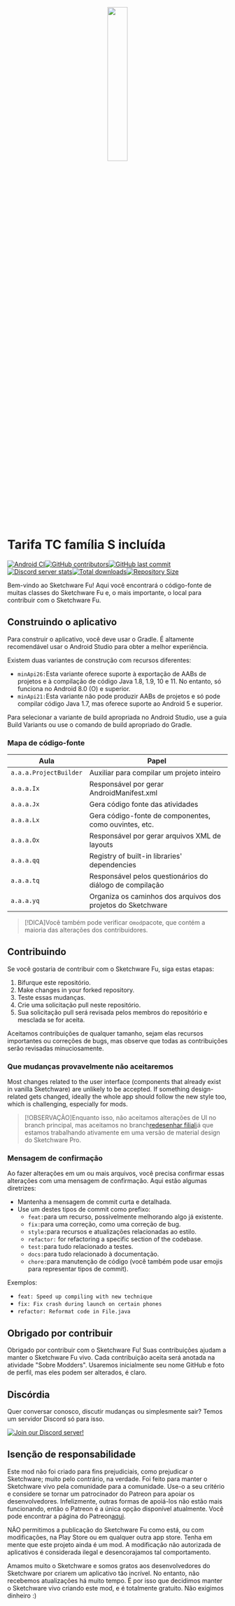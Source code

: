<p align="center">
  <img src="assets/Sketchware-Pro.png" style="width: 30%;" />
</p>

# Tarifa TC família S incluída

[![Android CI](https://github.com/ROSPDK/SketchwareFu/actions/workflows/android.yml/badge.svg)](https://github.com/ROSPDK/SketchwareFu/actions/workflows/android.yml)[![GitHub contributors](https://img.shields.io/github/contributors/ROSPDK/SketchwareFu)](https://github.com/ROSPDK/SketchwareFu/graphs/contributors)[![GitHub last commit](https://img.shields.io/github/last-commit/ROSPDK/SketchwareFu)](https://github.com/ROSPDK/SketchwareFu/commits/)[![Discord server stats](https://img.shields.io/discord/790686719753846785)](http://discord.gg/kq39yhT4rX)[![Total downloads](https://img.shields.io/github/downloads/ROSPDK/SketchwareFu/total)](https://github.com/ROSPDK/SketchwareFu/releases)[![Repository Size](https://img.shields.io/github/repo-size/ROSPDK/SketchwareFu)](https://github.com/ROSPDK/SketchwareFu)

Bem-vindo ao Sketchware Fu! Aqui você encontrará o código-fonte de muitas classes do Sketchware Fu e, o mais importante, o local para contribuir com o Sketchware Fu.

## Construindo o aplicativo

Para construir o aplicativo, você deve usar o Gradle. É altamente recomendável usar o Android Studio para obter a melhor experiência.

Existem duas variantes de construção com recursos diferentes:

-   `minApi26:`Esta variante oferece suporte à exportação de AABs de projetos e à compilação de código Java 1.8, 1.9, 10 e 11. No entanto, só funciona no Android 8.0 (O) e superior.
-   `minApi21:`Esta variante não pode produzir AABs de projetos e só pode compilar código Java 1.7, mas oferece suporte ao Android 5 e superior.

Para selecionar a variante de build apropriada no Android Studio, use a guia Build Variants ou use o comando de build apropriado do Gradle.

### Mapa de código-fonte

| Aula                   | Papel                                                        |
| ---------------------- | ------------------------------------------------------------ |
| `a.a.a.ProjectBuilder` | Auxiliar para compilar um projeto inteiro                    |
| `a.a.a.Ix`             | Responsável por gerar AndroidManifest.xml                    |
| `a.a.a.Jx`             | Gera código fonte das atividades                             |
| `a.a.a.Lx`             | Gera código-fonte de componentes, como ouvintes, etc.        |
| `a.a.a.Ox`             | Responsável por gerar arquivos XML de layouts                |
| `a.a.a.qq`             | Registry of built-in libraries' dependencies                 |
| `a.a.a.tq`             | Responsável pelos questionários do diálogo de compilação     |
| `a.a.a.yq`             | Organiza os caminhos dos arquivos dos projetos do Sketchware |

> [!DICA]Você também pode verificar o`mod`pacote, que contém a maioria das alterações dos contribuidores.

## Contribuindo

Se você gostaria de contribuir com o Sketchware Fu, siga estas etapas:

1.  Bifurque este repositório.
2.  Make changes in your forked repository.
3.  Teste essas mudanças.
4.  Crie uma solicitação pull neste repositório.
5.  Sua solicitação pull será revisada pelos membros do repositório e mesclada se for aceita.

Aceitamos contribuições de qualquer tamanho, sejam elas recursos importantes ou correções de bugs, mas observe que todas as contribuições serão revisadas minuciosamente.

### Que mudanças provavelmente não aceitaremos

Most changes related to the user interface (components that already exist in vanilla Sketchware) are unlikely to be accepted. If something design-related gets changed, ideally the whole app should follow the new style too, which is challenging, especially for mods.

> [!OBSERVAÇÃO]Enquanto isso, não aceitamos alterações de UI no branch principal, mas aceitamos no branch[redesenhar filial](https://github.com/Sketchware-Pro/Sketchware-Pro/tree/material-redesign)já que estamos trabalhando ativamente em uma versão de material design do Sketchware Pro.

### Mensagem de confirmação

Ao fazer alterações em um ou mais arquivos, você precisa confirmar essas alterações com uma mensagem de confirmação. Aqui estão algumas diretrizes:

-   Mantenha a mensagem de commit curta e detalhada.
-   Use um destes tipos de commit como prefixo:
    -   `feat:`para um recurso, possivelmente melhorando algo já existente.
    -   `fix:`para uma correção, como uma correção de bug.
    -   `style:`para recursos e atualizações relacionadas ao estilo.
    -   `refactor:` for refactoring a specific section of the codebase.
    -   `test:`para tudo relacionado a testes.
    -   `docs:`para tudo relacionado à documentação.
    -   `chore:`para manutenção de código (você também pode usar emojis para representar tipos de commit).

Exemplos:

-   `feat: Speed up compiling with new technique`
-   `fix: Fix crash during launch on certain phones`
-   `refactor: Reformat code in File.java`

## Obrigado por contribuir

Obrigado por contribuir com o Sketchware Fu! Suas contribuições ajudam a manter o Sketchware Fu vivo. Cada contribuição aceita será anotada na atividade "Sobre Modders". Usaremos inicialmente seu nome GitHub e foto de perfil, mas eles podem ser alterados, é claro.

## Discórdia

Quer conversar conosco, discutir mudanças ou simplesmente sair? Temos um servidor Discord só para isso.

[![Join our Discord server!](https://invidget.switchblade.xyz/kq39yhT4rX)](http://discord.gg/kq39yhT4rX)

## Isenção de responsabilidade

Este mod não foi criado para fins prejudiciais, como prejudicar o Sketchware; muito pelo contrário, na verdade. Foi feito para manter o Sketchware vivo pela comunidade para a comunidade. Use-o a seu critério e considere se tornar um patrocinador do Patreon para apoiar os desenvolvedores. Infelizmente, outras formas de apoiá-los não estão mais funcionando, então o Patreon é a única opção disponível atualmente. Você pode encontrar a página do Patreon[aqui](https://www.patreon.com/sketchware).

NÃO permitimos a publicação do Sketchware Fu como está, ou com modificações, na Play Store ou em qualquer outra app store. Tenha em mente que este projeto ainda é um mod. A modificação não autorizada de aplicativos é considerada ilegal e desencorajamos tal comportamento.

Amamos muito o Sketchware e somos gratos aos desenvolvedores do Sketchware por criarem um aplicativo tão incrível. No entanto, não recebemos atualizações há muito tempo. É por isso que decidimos manter o Sketchware vivo criando este mod, e é totalmente gratuito. Não exigimos dinheiro :)
